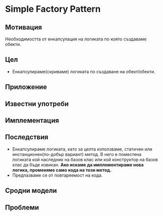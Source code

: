 # Simple Factory Pattern

## Мотивация
Необходимостта от енкапсулация на логиката по която създаваме обекти.
 
## Цел
* Енкапсулираме(скриваме) логиката по създаване на обект/обекти. 

## Приложение
 

## Известни употреби



## Имплементация

## Последствия
* Енкапсулираме логиката, като за целта използваме, статичен или инстанционен(по-добър вариант) метод. В него е поместена логиката кой наследник на базов клас или кой конструктор на базов клас да бъде извикан. **Ако искаме да имплементираме нова логика, променяме само кода на този метод.**
* Предпазваме се от повтаряемост на кода.


## Сродни модели


## Проблеми


